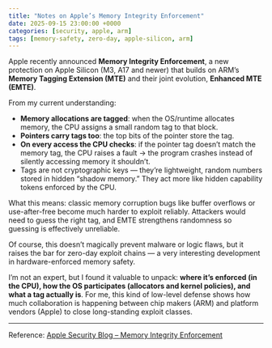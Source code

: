 ```yaml
---
title: "Notes on Apple’s Memory Integrity Enforcement"
date: 2025-09-15 23:00:00 +0000
categories: [security, apple, arm]
tags: [memory-safety, zero-day, apple-silicon, arm]
---
```


Apple recently announced **Memory Integrity Enforcement**, a new protection on Apple Silicon (M3, A17 and newer) that builds on ARM’s **Memory Tagging Extension (MTE)** and their joint evolution, **Enhanced MTE (EMTE)**.

From my current understanding:

- **Memory allocations are tagged**: when the OS/runtime allocates memory, the CPU assigns a small random tag to that block.  
- **Pointers carry tags too**: the top bits of the pointer store the tag.  
- **On every access the CPU checks**: if the pointer tag doesn’t match the memory tag, the CPU raises a fault → the program crashes instead of silently accessing memory it shouldn’t.  
- Tags are not cryptographic keys — they’re lightweight, random numbers stored in hidden “shadow memory.” They act more like hidden capability tokens enforced by the CPU.  

What this means: classic memory corruption bugs like buffer overflows or use-after-free become much harder to exploit reliably. Attackers would need to guess the right tag, and EMTE strengthens randomness so guessing is effectively unreliable.  

Of course, this doesn’t magically prevent malware or logic flaws, but it raises the bar for zero-day exploit chains — a very interesting development in hardware-enforced memory safety.  

I’m not an expert, but I found it valuable to unpack: **where it’s enforced (in the CPU), how the OS participates (allocators and kernel policies), and what a tag actually is**. For me, this kind of low-level defense shows how much collaboration is happening between chip makers (ARM) and platform vendors (Apple) to close long-standing exploit classes.

---

Reference: [Apple Security Blog – Memory Integrity Enforcement](https://security.apple.com/blog/memory-integrity-enforcement/)
